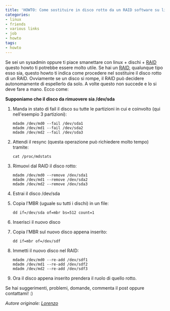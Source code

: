 ```yaml
---
title: 'HOWTO: Come sostituire in disco rotto da un RAID software su linux'
categories:
- linux
- friends
- various links
- job
- howto
tags:
- howto
---
```

Se sei un sysadmin oppure ti piace smanettare con linux + dischi +
[RAID](http://en.wikipedia.org/wiki/RAID) questo howto ti potrebbe essere
molto utile. Se hai un [RAID](http://en.wikipedia.org/wiki/RAID), qualunque
tipo esso sia, questo howto ti indica come procedere nel sostituire il disco
rotto di un RAID. Ovviamente se un disco si rompe, il RAID può decidere
autonomamente di espellerlo da solo. A volte questo non succede e lo si deve
fare a mano. Ecco come:

**Supponiamo che il disco da rimuovere sia /dev/sda**

  1. Manda in stato di fail il disco su tutte le partizioni in cui e coinvolto (qui nell'esempio 3 partizioni):
     
     ```
     mdadm /dev/md0 --fail /dev/sda1  
     mdadm /dev/md1 --fail /dev/sda2  
     mdadm /dev/md2 --fail /dev/sda3
     ```
  2. Attendi il resync (questa operazione può richiedere molto tempo) tramite:

     ```
     cat /proc/mdstats
     ```
  3. Rimuovi dal RAID il disco rotto:

     ```
     mdadm /dev/md0 --remove /dev/sda1  
     mdadm /dev/md1 --remove /dev/sda2  
     mdadm /dev/md2 --remove /dev/sda3
     ```
  4. Estrai il disco /dev/sda
  5. Copia l'MBR (uguale su tutti i dischi) in un file:

     ```
     dd if=/dev/sda of=mbr bs=512 count=1
     ```
  6. Inserisci il nuovo disco
  7. Copia l'MBR sul nuovo disco appena inserito:

     ```
     dd if=mbr of=/dev/sdf
     ```
  8. Immetti il nuovo disco nel RAID:

     ```
     mdadm /dev/md0 --re-add /dev/sdf1  
     mdadm /dev/md1 --re-add /dev/sdf2      
     mdadm /dev/md2 --re-add /dev/sdf3
     ```
  9. Ora il disco appena inserito prendera il ruolo di quello rotto.
  
Se hai suggerimenti, problemi, domande, commenta il post oppure
contattami! :)

_Autore originale: [Lorenzo](http://twitter.com/l_allegrucci)_

